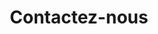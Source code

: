 ---
title: "Contactez-nous"
description: "Dites nous tout et on vous rappelle !"
type: "contact"
mp: "Contact"
---